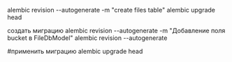 alembic revision --autogenerate -m "create files table"
alembic upgrade head


создать миграцию
alembic revision --autogenerate -m "Добавление поля bucket в FileDbModel"
alembic revision --autogenerate

#применить миграцию
alembic upgrade head
